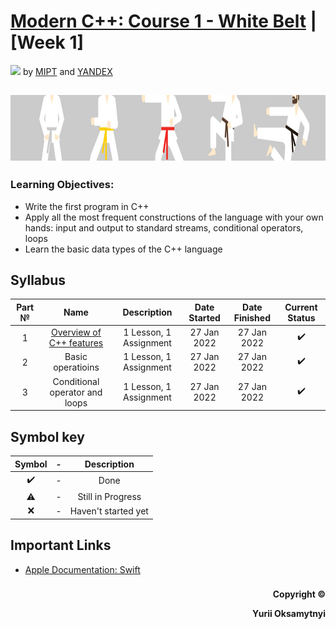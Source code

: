 # [Modern C++: Course 1 - White Belt](https://www.coursera.org/learn/c-plus-plus-white)  | [Week 1]
<img src="https://info.nyif.com/wp-content/uploads/2019/05/coursera_logo.jpg" height="15" /> by [MIPT](https://www.mipt.ru) and [YANDEX](https://www.yandex.ru) 
## <img src="https://github.com/allwak/coursera-modern-cpp-course1-white-belt-byOks/blob/master/Pic/16-Yandex-291-1500_430-1500_430.jpg" height="105" />

### Learning Objectives:
- Write the first program in C++
- Apply all the most frequent constructions of the language with your own hands: input and output to standard streams, conditional operators, loops
- Learn the basic data types of the C++ language


## Syllabus
Part №     | Name          | Description   | Date Started  | Date Finished | Current Status  
:-----------: | :------------------------------------: | :---------------------------------------------------: | :-----------: | :-----------: | :-----------: 
1 |[Overview of C++ features](https://github.com/allwak/coursera-modern-cpp-course1-white-belt-byOks/tree/master/Week%20-%201/%5BPart%201%5D%20Overview%20of%20C%2B%2B%20features)| 1 Lesson, 1 Assignment|27 Jan 2022|27 Jan 2022|✔️
2 |Basic operatioins| 1 Lesson, 1 Assignment |27 Jan 2022|27 Jan 2022|✔️
3 |Conditional operator and loops|1 Lesson, 1 Assignment|27 Jan 2022|27 Jan 2022|✔️



## Symbol key
Symbol|  -   | Description
:----:|:----:|:----: 
✔️   |  -   | Done  
⚠️    |  -   | Still in Progress
❌   |  -   | Haven't started yet

## Important Links

* [Apple Documentation: Swift](https://developer.apple.com/documentation/swift)
###
<p align="right"><b>Copyright ©️</b></p>
<p align="right"><b>Yurii Oksamytnyi</b></p>
